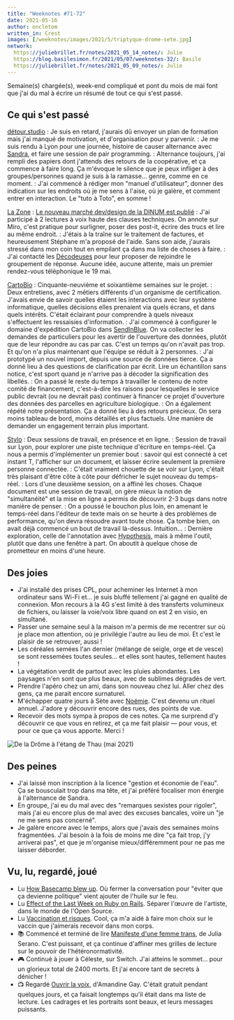 ```yaml
---
title: "Weeknotes #71-72"
date: 2021-05-16
author: oncletom
written_in: Crest
images: [/weeknotes/images/2021/5/triptyque-drome-sete.jpg]
network:
  https://juliebrillet.fr/notes/2021_05_14_notes/: Julie
  https://blog.basilesimon.fr/2021/05/07/weeknotes-32/: Basile
  https://juliebrillet.fr/notes/2021_05_09_notes/: Julie
---
```


Semaine(s) chargée(s), week-end compliqué et pont du mois de mai font
que j'ai du mal à écrire un résumé de tout ce qui s'est passé.

<!--more-->

## Ce qui s'est passé

[détour.studio]
: Je suis en retard, j'aurais dû envoyer un plan de formation mais j'ai manqué de motivation, et d'organisation pour y parvenir.
: Je me suis rendu à Lyon pour une journée, histoire de causer alternance avec [Sandra], et faire une session de pair programming.
: Alternance toujours, j'ai rempli des papiers dont j'attends des retours de la coopérative, et ça commence à faire long. Ça m'évoque le silence que je peux infliger à des groupes/personnes quand je suis à la ramasse… genre, comme en ce moment.
: J'ai commencé à rédiger mon "manuel d'utilisateur", donner des indication sur les endroits où je me sens à l'aise, où je galère, et comment entrer en interaction. Le "tuto à Toto", en somme !

[La Zone]
: [Le nouveau marché dev/design de la DINUM est publié](https://www.marches-publics.gouv.fr/app.php/consultation/743123)
: J'ai participé à 2 lectures à voix haute des clauses techniques. On annote sur Miro, c'est pratique pour surligner, poser des post-it, écrire des trucs et lire au même endroit.
: J'étais à la traîne sur le traitement de factures, et heureusement Stéphane m'a proposé de l'aide. Sans son aide, j'aurais stressé dans mon coin tout en empilant ça dans ma liste de choses à faire.
: J'ai contacté les [Décodeuses](https://descodeuses.org/) pour leur proposer de rejoindre le groupement de réponse. Aucune idée, aucune attente, mais un premier rendez-vous téléphonique le 19 mai.

[CartoBio]
: Cinquante-neuvième et soixantième semaines sur le projet.
: Deux entretiens, avec 2 métiers différents d'un organisme de certification. J'avais envie de savoir quelles étaient les interactions avec leur système informatique, quelles décisions elles prenaient via quels écrans, et dans quels intérêts. C'était éclairant pour comprendre à quels niveaux s'effectuent les ressaisies d'information.
: J'ai commencé à configurer le domaine d'expédition CartoBio dans [SendInBlue](https://sendinblue.com). On va collecter les demandes de particuliers pour les avertir de l'ouverture des données, plutôt que de leur répondre au cas par cas. C'est un temps qu'on n'avait pas trop. Et qu'on n'a plus maintenant que l'équipe se réduit à 2 personnes.
: J'ai prototypé un nouvel import, depuis une source de données tierce. Ça a donné lieu à des questions de clarification par écrit. Lire un échantillon sans notice, c'est sport quand je n'arrive pas à décoder la signification des libellés.
: On a passé le reste du temps à travailler le contenu de notre comité de financement, c'est-à-dire les raisons pour lesquelles le service public devrait (ou ne devrait pas) continuer à financer ce projet d'ouverture des données des parcelles en agriculture biologique.
: On a également répété notre présentation. Ça a donné lieu à des retours précieux. On sera moins tableau de bord, moins détaillés et plus factuels. Une manière de demander un engagement terrain plus important.

[Stylo]
: Deux sessions de travail, en présence et en ligne.
: Session de travail sur Lyon, pour explorer une piste technique d'écriture en temps-réel. Ça nous a permis d'implémenter un premier bout : savoir qui est connecté à cet instant T, l'afficher sur un document, et laisser écrire seulement la première personne connectée.
: C'était vraiment chouette de se voir sur Lyon, c'était très plaisant d'être côte à côte pour défricher le sujet nouveau du temps-réel.
: Lors d'une deuxième session, on a affiné les choses. Chaque document est une session de travail, on gère mieux la notion de "simultanéité" et la mise en ligne a permis de découvrir 2-3 bugs dans notre manière de penser.
: On a poussé le bouchon plus loin, en amenant le temps-réel dans l'éditeur de texte mais on se heurte à des problèmes de performance, qu'on devra résoudre avant toute chose. Ça tombe bien, on avait déjà commencé un bout de travail là-dessus. Intuition…
: Dernière exploration, celle de l'annotation avec [Hypothesis](https://web.hypothes.is/), mais à même l'outil, plutôt que dans une fenêtre à part. On aboutit à quelque chose de prometteur en moins d'une heure.

## Des joies

- J'ai installé des prises CPL, pour acheminer les Internet à mon ordinateur sans Wi-Fi et… je suis bluffé tellement j'ai gagné en qualité de connexion. Mon recours à la 4G s'est limité à des transferts volumineux de fichiers, ou laisser la voie/voix libre quand on est 2 en visio, en simultané.
- Passer une semaine seul à la maison m'a permis de me recentrer sur où je place mon attention, où je privilégie l'autre au lieu de moi. Et c'est le plaisir de se retrouver, aussi !
- Les céréales semées l'an dernier (mélange de seigle, orge et de vesce) se sont ressemées toutes seules… et elles sont hautes, tellement hautes !
- La végétation verdit de partout avec les pluies abondantes. Les paysages n'en sont que plus beaux, avec de sublimes dégradés de vert.
- Prendre l'apéro chez un ami, dans son nouveau chez lui. Aller chez des gens, ça me parait encore surnaturel.
- M'échapper quatre jours à Sète avec [Noémie]. C'est devenu un rituel annuel. J'adore y découvrir encore des rues, des points de vue.
- Recevoir des mots sympa à propos de ces notes. Ça me surprend d'y découvrir ce que vous en retirez, et ça me fait plaisir — pour vous, et pour ce que ça vous apporte. Merci !

![](/weeknotes/images/2021/5/triptyque-drome-sete.jpg "De la Drôme à l'étang de Thau (mai 2021)")

## Des peines

- J'ai laissé mon inscription à la licence "gestion et économie de l'eau". Ça se bousculait trop dans ma tête, et j'ai préféré focaliser mon énergie à l'alternance de Sandra.
- En groupe, j'ai eu du mal avec des "remarques sexistes pour rigoler", mais j'ai eu encore plus de mal avec des excuses bancales, voire un "je ne me sens pas concerné".
- Je galère encore avec le temps, alors que j'avais des semaines moins fragmentées. J'ai besoin à la fois de moins me dire "ça fait trop, j'y arriverai pas", et que je m'organise mieux/différemment pour ne pas me laisser déborder.

## Vu, lu, regardé, joué

- Lu [How Basecamp blew up](https://www.platformer.news/p/-how-basecamp-blew-up). Où fermer la conversation pour "éviter que ça devienne politique" vient ajouter de l'huile sur le feu.
- Lu [Effect of the Last Week on Ruby on Rails](https://discuss.rubyonrails.org/t/effect-of-the-last-week-on-ruby-on-rails/77702/76). Séparer l'œuvre de l'artiste, dans le monde de l'Open Source.
- Lu [Vaccination et risques](https://blog.notmyidea.org/vaccination-et-risques.html). Cool, ça m'a aidé à faire mon choix sur le vaccin que j'aimerais recevoir dans mon corps.
- 📚 Commencé et terminé de lire [Manifeste d'une femme trans](https://www.cambourakis.com/tout/sorcieres/manifeste-dune-femme-trans/), de Julia Serano. C'est puissant, et ça continue d'affiner mes grilles de lecture sur le pouvoir de l'hétéronormativité.
- 🎮 Continué à jouer à Céleste, sur Switch. J'ai atteins le sommet… pour un glorieux total de 2400 morts. Et j'ai encore tant de secrets à dénicher !
- 📺 Regardé [Ouvrir la voix](https://www.mk2curiosity.com/film/ouvrir-la-voix), d'Amandine Gay. C'était gratuit pendant quelques jours, et ça faisait longtemps qu'il était dans ma liste de lecture. Les cadrages et les portraits sont beaux, et leurs messages puissants.

[détour.studio]: /
[Solstice]: https://solstice.coop/
[Stylo]: https://github.com/EcrituresNumeriques/stylo
[CartoBio]: https://cartobio.org/
[EditAdapt]: http://editadapt.fr/
[Usine Vivante]: https://www.usinevivante.org
[La Zone]: http://la.zone
[YesWiki]: https://yeswiki.net
[DataGalaxy]: https://www.datagalaxy.com/
[Classes à 12]: https://beta.gouv.fr/startups/classes12.html

[Noémie]: https://noemiegirard.co
[Sandra]: https://sandrakpodar.net/
[Juliette]: https://twitter.com/ju_net01
[Sofia]: https://twitter.com/sofiaboulaarab
[Guillaume]: https://www.yuzutech.fr/
[Antoine]: https://www.quaternum.net/
[Yannick]: https://elsif.fr/
[Basile]: https://basilesimon.fr/
[Maïtané]: https://maiwann.net/
[Laurent]: https://cocotier.xyz/
